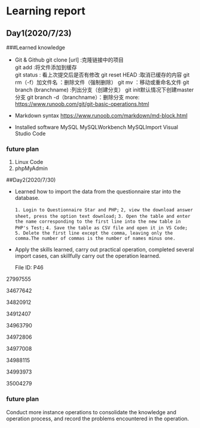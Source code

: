 # Learning report
## Day1(2020/7/23)

###Learned knowledge
* Git & Github
     git clone [url] :克隆链接中的项目     
     git add :将文件添加到缓存    
     git status : 看上次提交后是否有修改
     git reset HEAD :取消已缓存的内容
     git rm（-f）加文件名 ：删除文件（强制删除）
     git mv ：移动或重命名文件 
     git branch (branchname) :列出分支（创建分支）   git init默认情况下创建master分支
     git branch -d（branchname）：删除分支
     more: https://www.runoob.com/git/git-basic-operations.html

* Markdown syntax
     https://www.runoob.com/markdown/md-block.html

* Installed software
     MySQL  MySQLWorkbench  MySQLImport
     Visual Studio Code

### future plan
 1. Linux Code
 2. phpMyAdmin 

##Day2(2020/7/30)

* Learned how to import the data from the questionnaire star into the database.

   `1. Login to Questionnaire Star and PHP;`
   `2, view the download answer sheet, press the option text download;`
   `3. Open the table and enter the name corresponding to the first line into the new table in PHP's Test;`
   `4. Save the table as CSV file and open it in VS Code;`
   `5. Delete the first line except the comma, leaving only the comma.The number of commas is the number of names minus one.  `



* Apply the skills learned, carry out practical operation, completed several import cases, can skillfully carry out the operation learned.

  File ID: P46

 27997555
 
 34677642
 
 34820912
 
 34912407
 
 34963790
 
 34972806
 
 34977008
 
 34988115
 
 34993973
 
 35004279

### future plan
 
 Conduct more instance operations to consolidate the knowledge and operation process, and record the problems encountered in the operation.
